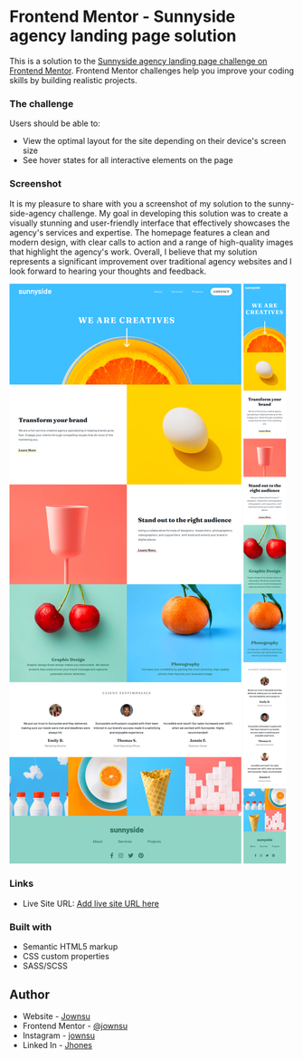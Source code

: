 # Frontend Mentor - Sunnyside agency landing page solution

This is a solution to the [Sunnyside agency landing page challenge on Frontend Mentor](https://www.frontendmentor.io/challenges/sunnyside-agency-landing-page-7yVs3B6ef). Frontend Mentor challenges help you improve your coding skills by building realistic projects.

### The challenge

Users should be able to:

- View the optimal layout for the site depending on their device's screen size
- See hover states for all interactive elements on the page

### Screenshot

It is my pleasure to share with you a screenshot of my solution to the sunny-side-agency challenge. My goal in developing this solution was to create a visually stunning and user-friendly interface that effectively showcases the agency's services and expertise. The homepage features a clean and modern design, with clear calls to action and a range of high-quality images that highlight the agency's work. Overall, I believe that my solution represents a significant improvement over traditional agency websites and I look forward to hearing your thoughts and feedback.

![](./screenshots/1.png)
![](./screenshots/2.png)

### Links

- Live Site URL: [Add live site URL here](https://your-live-site-url.com)

### Built with

- Semantic HTML5 markup
- CSS custom properties
- SASS/SCSS

## Author

- Website - [Jownsu](https://jownsu.github.io/)
- Frontend Mentor - [@jownsu](https://www.frontendmentor.io/profile/jownsu)
- Instagram - [jownsu](https://www.instagram.com/jownsu/)
- Linked In - [Jhones](https://www.linkedin.com/in/jhones-digno-866904213/)